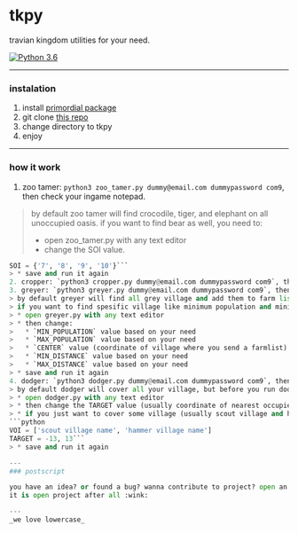 # tkpy
travian kingdom utilities for your need.


[![Python 3.6](https://img.shields.io/badge/python-3.6+-blue.svg)](https://www.python.org/downloads/release/python-367/)

---
### instalation
1. install [primordial package](https://github.com/lijok/primordial)
2. git clone [this repo](https://github.com/didadadida93/tkpy.git)
3. change directory to tkpy
4. enjoy
---
### how it work
1. zoo tamer: `python3 zoo_tamer.py dummy@email.com dummypassword com9`, then check your ingame notepad.
> by default zoo tamer will find crocodile, tiger, and elephant on all unoccupied oasis. if you want to find bear as well, you need to:
> * open zoo_tamer.py with any text editor
> * change the SOI value.
```python
SOI = {'7', '8', '9', '10'}```
> * save and run it again
2. cropper: `python3 cropper.py dummy@email.com dummypassword com9`, then check your ingame notepad.
3. greyer: `python3 greyer.py dummy@email.com dummypassword com9`, then check your farm list.
> by default greyer will find all grey village and add them to farm list.
> if you want to find spesific village like minimum population and minimum/maximum distance, you need to:
> * open greyer.py with any text editor
> * then change:
>	* `MIN_POPULATION` value based on your need
>	* `MAX_POPULATION` value based on your need
>	* `CENTER` value (coordinate of village where you send a farmlist)
>	* `MIN_DISTANCE` value based on your need
>	* `MAX_DISTANCE` value based on your need
> * save and run it again
4. dodger: `python3 dodger.py dummy@email.com dummypassword com9`, then enjoy your day.
> by default dodger will cover all your village, but before you run dodger, you need to:
> * open dodger.py with any text editor
> * then change the TARGET value (usually coordinate of nearest occupied oasis)
> * if you just want to cover some village (usually scout village and hammer village), you need to edit VOI as well. example:
```python
VOI = ['scout village name', 'hammer village name']
TARGET = -13, 13```
> * save and run it again

---
### postscript

you have an idea? or found a bug? wanna contribute to project? open an issue and make a PR.
it is open project after all :wink:

---
_we love lowercase_
